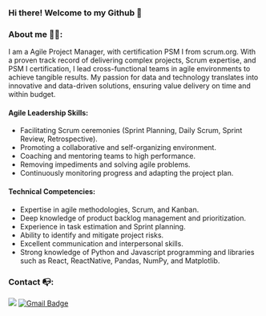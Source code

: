 ### Hi there! Welcome to my Github 👋

### About me 🧑‍💻:
I am a Agile Project Manager, with certification PSM I from scrum.org. With a proven track record of delivering complex projects, Scrum expertise, and PSM I certification, I lead cross-functional teams in agile environments to achieve tangible results. My passion for data and technology translates into innovative and data-driven solutions, ensuring value delivery on time and within budget.

#### Agile Leadership Skills:

* Facilitating Scrum ceremonies (Sprint Planning, Daily Scrum, Sprint Review, Retrospective).
* Promoting a collaborative and self-organizing environment.
* Coaching and mentoring teams to high performance.
* Removing impediments and solving agile problems.
* Continuously monitoring progress and adapting the project plan.

#### Technical Competencies:

* Expertise in agile methodologies, Scrum, and Kanban.
* Deep knowledge of product backlog management and prioritization.
* Experience in task estimation and Sprint planning.
* Ability to identify and mitigate project risks.
* Excellent communication and interpersonal skills.
* Strong knowledge of Python and Javascript programming and libraries such as React, ReactNative, Pandas, NumPy, and Matplotlib.

### Contact :mailbox_with_no_mail::

 [<img src="https://img.shields.io/badge/linkedin-%230077B5.svg?&style=for-the-badge&logo=linkedin&logoColor=white" />]([[https://www.linkedin.com/in/rsoliveirac/](https://www.linkedin.com/in/marcus-azevedo-2b4050134/)](https://www.linkedin.com/in/marcus-azevedo-2b4050134/)) 
 [![Gmail Badge](https://img.shields.io/badge/Gmail-D14836?style=for-the-badge&logo=gmail&logoColor=white&link=mailto:marcusvpjesus@gmail.com)](mailto:marcusvpjesus@gmail.com)
